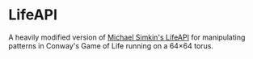 LifeAPI
=======

A heavily modified version of [Michael Simkin's
LifeAPI](https://github.com/simsim314/LifeAPI) for manipulating
patterns in Conway's Game of Life running on a 64×64 torus.
